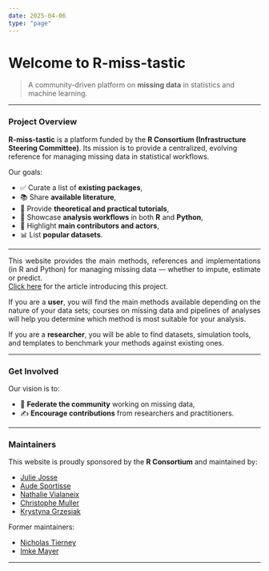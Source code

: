 ```yaml
---
date: 2025-04-06
type: "page"
---
```


# Welcome to R-miss-tastic

> A community-driven platform on **missing data** in statistics and machine learning.

---

### Project Overview

**R-miss-tastic** is a platform funded by the **R Consortium (Infrastructure Steering Committee)**. Its mission is to provide a centralized, evolving reference for managing missing data in statistical workflows.

Our goals:

- ✅ Curate a list of **existing packages**,
- 📚 Share **available literature**,
- 🧠 Provide **theoretical and practical tutorials**,
- 🔄 Showcase **analysis workflows** in both **R** and **Python**,
- 👥 Highlight **main contributors and actors**,
- 📊 List **popular datasets**.

---

<p align="justify">
This website provides the main methods, references and implementations (in R and Python) for managing missing data — whether to impute, estimate or predict.<br>
<a href="https://arxiv.org/abs/1908.04822" target="_blank">Click here</a> for the article introducing this project.
</p>

<!--more-->

<p align="justify">
If you are a <strong>user</strong>, you will find the main methods available depending on the nature of your data sets; courses on missing data and pipelines of analyses will help you determine which method is most suitable for your analysis.<br>

If you are a <strong>researcher</strong>, you will be able to find datasets, simulation tools, and templates to benchmark your methods against existing ones.
</p>

---

### Get Involved

Our vision is to:

- 🧩 **Federate the community** working on missing data,
- ✍️ **Encourage contributions** from researchers and practitioners.

---

### Maintainers

This website is proudly sponsored by the **R Consortium** and maintained by:

- <a href="http://juliejosse.com" target="_blank">Julie Josse</a>
- <a href="https://audesportisse.github.io" target="_blank">Aude Sportisse</a>
- <a href="http://www.nathalievialaneix.eu" target="_blank">Nathalie Vialaneix</a>
- <a href="https://www.linkedin.com/in/christophe-muller/" target="_blank">Christophe Muller</a>
- <a href="https://github.com/KrystynaGrzesiak" target="_blank">Krystyna Grzesiak</a>

Former maintainers:

- <a href="https://www.njtierney.com" target="_blank">Nicholas Tierney</a>
- <a href="https://www.imkemayer.com" target="_blank">Imke Mayer</a>


---
